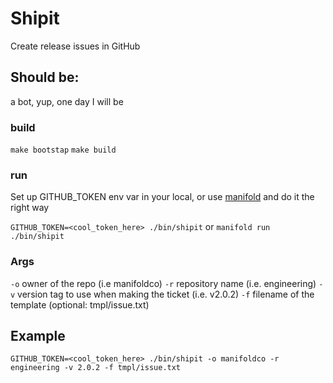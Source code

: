 # Shipit
Create release issues in GitHub

## Should be:
a bot, yup, one day I will be


### build

`make bootstap`
`make build`

### run

Set up GITHUB_TOKEN env var in your local, or use [manifold](https://www.manifold.co) and do it
the right way

`GITHUB_TOKEN=<cool_token_here> ./bin/shipit`
or
`manifold run ./bin/shipit`

### Args
`-o` owner of the repo (i.e manifoldco)
`-r` repository name (i.e. engineering)
`-v` version tag to use when making the ticket (i.e. v2.0.2)
`-f` filename of the template (optional: tmpl/issue.txt)

## Example

`GITHUB_TOKEN=<cool_token_here> ./bin/shipit -o manifoldco -r engineering -v 2.0.2 -f tmpl/issue.txt`
